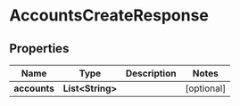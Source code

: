 

# AccountsCreateResponse

## Properties

Name | Type | Description | Notes
------------ | ------------- | ------------- | -------------
**accounts** | **List&lt;String&gt;** |  |  [optional]



